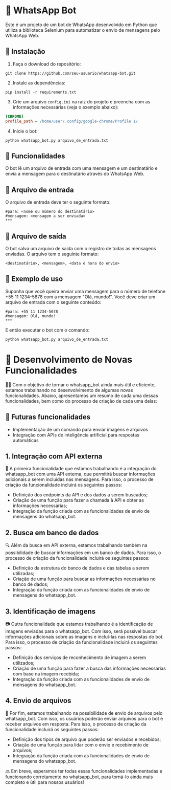 # 📱 WhatsApp Bot

Este é um projeto de um bot de WhatsApp desenvolvido em Python que utiliza a biblioteca Selenium para automatizar o envio de mensagens pelo WhatsApp Web.

## 🚀 Instalação

1. Faça o download do repositório:
```
git clone https://github.com/seu-usuario/whatsapp-bot.git
```

2. Instale as dependências:
```
pip install -r requirements.txt
```

3. Crie um arquivo `config.ini` na raiz do projeto e preencha com as informações necessárias (veja o exemplo abaixo):
```ini
[CHROME]
profile_path = /home/user/.config/google-chrome/Profile 1/
```

4. Inicie o bot:
```
python whatsapp_bot.py arquivo_de_entrada.txt
```

## 🤖 Funcionalidades

O bot lê um arquivo de entrada com uma mensagem e um destinatário e envia a mensagem para o destinatário através do WhatsApp Web.

## 📝 Arquivo de entrada

O arquivo de entrada deve ter o seguinte formato:
```
#para: <nome ou número do destinatário>
#mensagem: <mensagem a ser enviada>
***
```

## 📝 Arquivo de saída

O bot salva um arquivo de saída com o registro de todas as mensagens enviadas. O arquivo tem o seguinte formato:
```
<destinatário>, <mensagem>, <data e hora do envio>
```

## 📝 Exemplo de uso

Suponha que você queira enviar uma mensagem para o número de telefone +55 11 1234-5678 com a mensagem "Olá, mundo!". Você deve criar um arquivo de entrada com o seguinte conteúdo:
```
#para: +55 11 1234-5678
#mensagem: Olá, mundo!
***
```

E então executar o bot com o comando:
```
python whatsapp_bot.py arquivo_de_entrada.txt
```

# 🚀 Desenvolvimento de Novas Funcionalidades

👨‍💻 Com o objetivo de tornar o whatsapp_bot ainda mais útil e eficiente, estamos trabalhando no desenvolvimento de algumas novas funcionalidades. Abaixo, apresentamos um resumo de cada uma dessas funcionalidades, bem como do processo de criação de cada uma delas:

## 📝 Futuras funcionalidades

- Implementação de um comando para enviar imagens e arquivos
- Integração com APIs de inteligência artificial para respostas automáticas

## 1. Integração com API externa

🔗 A primeira funcionalidade que estamos trabalhando é a integração do whatsapp_bot com uma API externa, que permitirá buscar informações adicionais a serem incluídas nas mensagens. Para isso, o processo de criação da funcionalidade incluirá os seguintes passos:

- Definição dos endpoints da API e dos dados a serem buscados;
- Criação de uma função para fazer a chamada à API e obter as informações necessárias;
- Integração da função criada com as funcionalidades de envio de mensagens do whatsapp_bot.

## 2. Busca em banco de dados

🔍 Além da busca em API externa, estamos trabalhando também na possibilidade de buscar informações em um banco de dados. Para isso, o processo de criação da funcionalidade incluirá os seguintes passos:

- Definição da estrutura do banco de dados e das tabelas a serem utilizadas;
- Criação de uma função para buscar as informações necessárias no banco de dados;
- Integração da função criada com as funcionalidades de envio de mensagens do whatsapp_bot.

## 3. Identificação de imagens

📷 Outra funcionalidade que estamos trabalhando é a identificação de imagens enviadas para o whatsapp_bot. Com isso, será possível buscar informações adicionais sobre as imagens e incluí-las nas respostas do bot. Para isso, o processo de criação da funcionalidade incluirá os seguintes passos:

- Definição dos serviços de reconhecimento de imagem a serem utilizados;
- Criação de uma função para fazer a busca das informações necessárias com base na imagem recebida;
- Integração da função criada com as funcionalidades de envio de mensagens do whatsapp_bot.

## 4. Envio de arquivos

📁 Por fim, estamos trabalhando na possibilidade de envio de arquivos pelo whatsapp_bot. Com isso, os usuários poderão enviar arquivos para o bot e receber arquivos em resposta. Para isso, o processo de criação da funcionalidade incluirá os seguintes passos:

- Definição dos tipos de arquivo que poderão ser enviados e recebidos;
- Criação de uma função para lidar com o envio e recebimento de arquivos;
- Integração da função criada com as funcionalidades de envio de mensagens do whatsapp_bot.

🔜 Em breve, esperamos ter todas essas funcionalidades implementadas e funcionando corretamente no whatsapp_bot, para torná-lo ainda mais completo e útil para nossos usuários!


